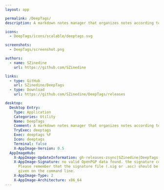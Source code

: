 ```yaml
---
layout: app

permalink: /DeepTags/
description: A markdown notes manager that organizes notes according to tags

icons:
  - DeepTags/icons/scalable/deeptags.svg

screenshots:
  - DeepTags/screenshot.png

authors:
  - name: SZinedine
    url: https://github.com/SZinedine

links:
  - type: GitHub
    url: SZinedine/DeepTags
  - type: Download
    url: https://github.com/SZinedine/DeepTags/releases

desktop:
  Desktop Entry:
    Type: Application
    Categories: Utility
    Name: DeepTags
    Comment: A markdown notes manager that organizes notes according to tags
    TryExec: deeptags
    Exec: deeptags %F
    Icon: deeptags
    Terminal: false
    X-AppImage-Version: 0.5
  AppImageHub:
    X-AppImage-UpdateInformation: gh-releases-zsync|SZinedine|DeepTags|latest|DeepTags*-x86_64.AppImage.zsync
    X-AppImage-Signature: no valid OpenPGP data found. the signature could not be verified.
      Please remember that the signature file (.sig or .asc) should be the first file
      given on the command line.
    X-AppImage-Type: 2
    X-AppImage-Architecture: x86_64
---
```

